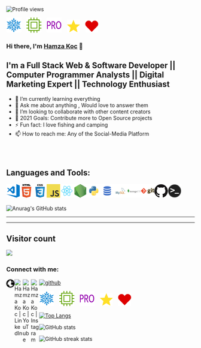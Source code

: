 
![Profile views](https://gpvc.arturio.dev/hamzakoc)  

<a href='https://archiveprogram.github.com/'><img src='https://raw.githubusercontent.com/acervenky/animated-github-badges/master/assets/acbadge.gif' width='40' height='40'></a> <a href='https://docs.github.com/en/developers'><img src='https://raw.githubusercontent.com/acervenky/animated-github-badges/master/assets/devbadge.gif' width='40' height='40'></a> <a href='https://github.com/pricing'><img src='https://raw.githubusercontent.com/acervenky/animated-github-badges/master/assets/pro.gif' width='40' height='40'></a> <a href='https://stars.github.com/'><img src='https://raw.githubusercontent.com/acervenky/animated-github-badges/master/assets/starbadge.gif' width='35' height='35'></a> <a href='https://docs.github.com/en/github/supporting-the-open-source-community-with-github-sponsors'><img src='https://raw.githubusercontent.com/acervenky/animated-github-badges/master/assets/sponsorbadge.gif' width='35' height='35'></a> 


### Hi there, I'm [Hamza Koc](https://hamzakoc.ca/) 👋

## I'm a Full Stack Web & Software Developer || Computer Programmer Analysts || Digital Marketing Expert || Technology Enthusiast

- 🌱 I’m currently learning everything
- 💬 Ask me about anything , Would love to answer them
- 👯 I’m looking to collaborate with other content creators
- 🥅 2021 Goals: Contribute more to Open Source projects
- ⚡ Fun fact: I love fishing and camping
- 📫 How to reach me: Any of the Social-Media Platform

<br />

<br />

## Languages and Tools:

[<img align="left" alt="Visual Studio Code" width="36px" src="https://raw.githubusercontent.com/github/explore/80688e429a7d4ef2fca1e82350fe8e3517d3494d/topics/visual-studio-code/visual-studio-code.png" />][webdevplaylist]

[<img align="left" alt="HTML5" width="36px" src="https://raw.githubusercontent.com/github/explore/80688e429a7d4ef2fca1e82350fe8e3517d3494d/topics/html/html.png" />][webdevplaylist]
[<img align="left" alt="CSS3" width="36px" src="https://raw.githubusercontent.com/github/explore/80688e429a7d4ef2fca1e82350fe8e3517d3494d/topics/css/css.png" />][webdevplaylist]

[<img align="left" alt="JavaScript" width="36px" src="https://raw.githubusercontent.com/github/explore/80688e429a7d4ef2fca1e82350fe8e3517d3494d/topics/javascript/javascript.png" />][webdevplaylist]
[<img align="left" alt="React" width="36px" src="https://raw.githubusercontent.com/github/explore/80688e429a7d4ef2fca1e82350fe8e3517d3494d/topics/react/react.png" />][webdevplaylist]

[<img align="left" alt="Node.js" width="36px" src="https://raw.githubusercontent.com/github/explore/80688e429a7d4ef2fca1e82350fe8e3517d3494d/topics/nodejs/nodejs.png" />][webdevplaylist]

[<img align="left" alt="Node.js" width="36px" src="https://raw.githubusercontent.com/github/explore/80688e429a7d4ef2fca1e82350fe8e3517d3494d/topics/python/python.png" />][webdevplaylist]

[<img align="left" alt="SQL" width="36px" src="https://raw.githubusercontent.com/github/explore/80688e429a7d4ef2fca1e82350fe8e3517d3494d/topics/sql/sql.png" />][webdevplaylist]
[<img align="left" alt="MySQL" width="36px" src="https://raw.githubusercontent.com/github/explore/80688e429a7d4ef2fca1e82350fe8e3517d3494d/topics/mysql/mysql.png" />][webdevplaylist]
[<img align="left" alt="MongoDB" width="36px" src="https://raw.githubusercontent.com/github/explore/80688e429a7d4ef2fca1e82350fe8e3517d3494d/topics/mongodb/mongodb.png" />][webdevplaylist]
[<img align="left" alt="Git" width="36px" src="https://raw.githubusercontent.com/github/explore/80688e429a7d4ef2fca1e82350fe8e3517d3494d/topics/git/git.png" />][webdevplaylist]
[<img align="left" alt="GitHub" width="36px" src="https://raw.githubusercontent.com/github/explore/78df643247d429f6cc873026c0622819ad797942/topics/github/github.png" />][webdevplaylist]

[<img align="left" alt="Terminal" width="36px" src="https://raw.githubusercontent.com/github/explore/80688e429a7d4ef2fca1e82350fe8e3517d3494d/topics/terminal/terminal.png" />][webdevplaylist]

<br />
<br />

###

![Anurag's GitHub stats](https://github-readme-stats.vercel.app/api?username=hamzakoc&show_icons=true&theme=radical)
<hr>

---
## Visitor count<br>
  <img src="https://profile-counter.glitch.me/hamzakoc/count.svg" />
</p>


### Connect with me:

[<img align="left" alt="Hamza Koc" width="22px" src="https://raw.githubusercontent.com/iconic/open-iconic/master/svg/globe.svg" />][website]
[<img align="left" alt="Hamza Koc | LinkedIn" width="22px" src="https://cdn.jsdelivr.net/npm/simple-icons@v3/icons/linkedin.svg" />][linkedin]
[<img align="left" alt="Hamza Koc | YouTube" width="22px" src="https://cdn.jsdelivr.net/npm/simple-icons@v3/icons/youtube.svg" />][youtube]
[<img align="left" alt="Hamza Koc | Instagram" width="22px" src="https://cdn.jsdelivr.net/npm/simple-icons@v3/icons/instagram.svg" />][instagram]


[<img src='https://cdn.jsdelivr.net/npm/simple-icons@3.0.1/icons/github.svg' alt='github' height='40'>](https://github.com/hamzakoc)  

<a href='https://archiveprogram.github.com/'><img src='https://raw.githubusercontent.com/acervenky/animated-github-badges/master/assets/acbadge.gif' width='40' height='40'></a> <a href='https://docs.github.com/en/developers'><img src='https://raw.githubusercontent.com/acervenky/animated-github-badges/master/assets/devbadge.gif' width='40' height='40'></a> <a href='https://github.com/pricing'><img src='https://raw.githubusercontent.com/acervenky/animated-github-badges/master/assets/pro.gif' width='40' height='40'></a> <a href='https://stars.github.com/'><img src='https://raw.githubusercontent.com/acervenky/animated-github-badges/master/assets/starbadge.gif' width='35' height='35'></a> <a href='https://docs.github.com/en/github/supporting-the-open-source-community-with-github-sponsors'><img src='https://raw.githubusercontent.com/acervenky/animated-github-badges/master/assets/sponsorbadge.gif' width='35' height='35'></a> 

[![Top Langs](https://github-readme-stats.vercel.app/api/top-langs/?username=hamzakoc)](https://github.com/anuraghazra/github-readme-stats)

![GitHub stats](https://github-readme-stats.vercel.app/api?username=hamzakoc&show_icons=true&count_private=true)  

![GitHub streak stats](https://github-readme-streak-stats.herokuapp.com/?user=hamzakoc)  




[website]: https://hamzakoc.ca
[youtube]: https://www.youtube.com/channel/UCp1hXL5HEJ_M7QShze8IKPA
[instagram]: https://instagram.com/_hkoc_
[linkedin]: https://linkedin.com/in/hamzakooc
[webdevplaylist]: https://hamzakoc.ca






